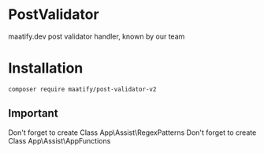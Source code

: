 # PostValidator

maatify.dev post validator handler, known by our team


# Installation

```shell
composer require maatify/post-validator-v2
```
    
## Important
Don't forget to create Class App\Assist\RegexPatterns
Don't forget to create Class App\Assist\AppFunctions
